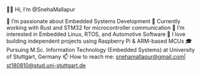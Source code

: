 👋🏽 Hi, I’m @SnehaMallapur

🔹 I’m passionate about Embedded Systems Development
🔹 Currently working with Rust and STM32 for microcontroller communication
🔹 I’m interested in Embedded Linux, RTOS, and Automotive Software 
🔹 I love building independent projects using Raspberry Pi & ARM-based MCUs
🎓 Pursuing M.Sc. Information Technology (Embedded Systems) at University of Stuttgart, Germany
📫 How to reach me: snehamallapur@gmail.com| st180810@stud.uni-stuttgart.de

